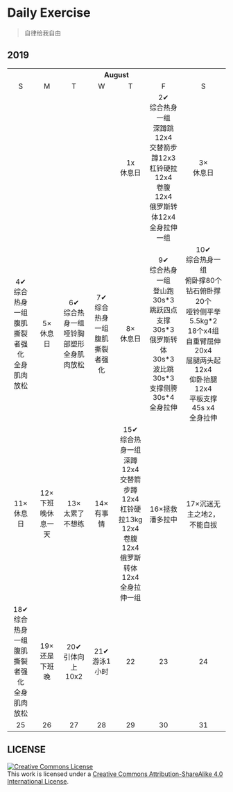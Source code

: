 # Daily Exercise
> 自律给我自由

## 2019

<table>
    <tr>
        <th colspan="7">August</th>
    </tr>
    <tr align="center">
        <td>S</td>
        <td>M</td>
        <td>T</td>
        <td>W</td>
        <td>T</td>
        <td>F</td>
        <td>S</td>
   </tr>
  <tr align="center">
      <td></td>
      <td></td>
      <td></td>
      <td></td>
      <td>1x<br>休息日</td>
      <td>2✔<br>综合热身一组<br>深蹲跳12x4<br>交替箭步蹲12x3<br>杠铃硬拉 12x4<br>卷腹 12x4<br>俄罗斯转体12x4<br>全身拉伸一组</td>
      <td>3×<br>休息日</td>
   </tr>
  <tr align="center">
      <td>4✔<br>综合热身一组<br>腹肌撕裂者强化<br>全身肌肉放松</td>
      <td>5×<br>休息日</td>
      <td>6✔<br>综合热身一组<br>哑铃胸部塑形<br>全身肌肉放松</td>
      <td>7✔<br>综合热身一组<br>腹肌撕裂者强化</td>
      <td>8×<br>休息日</td>
      <td>9✔<br>综合热身一组<br>登山跑30s*3<br>跳跃四点支撑30s*3<br>俄罗斯转体30s*3<br>
          波比跳30s*3<br>支撑侧胯30s*4<br>全身拉伸</td>
      <td>10✔<br>综合热身一组<br>俯卧撑80个<br>钻石俯卧撑20个<br>
          哑铃侧平举5.5kg*2 18个x4组<br>自重臂屈伸 20x4<br>屈腿两头起 12x4<br>
          仰卧抬腿 12x4<br>平板支撑45s x4<br>全身拉伸</td>
  </tr>
  <tr align="center">
      <td>11×<br>休息日</td>
      <td>12×<br>下班晚休息一天</td>
      <td>13×<br>太累了不想练</td>
      <td>14×<br>有事情</td>
      <td>15✔<br>综合热身一组<br>深蹲12x4<br>交替箭步蹲12x4<br>杠铃硬拉13kg 12x4<br>卷腹 12x4<br>俄罗斯转体12x4<br>全身拉伸一组</td>
      <td>16×拯救潘多拉中</td>
      <td>17×沉迷无主之地2，不能自拔</td>
  </tr>
  <tr align="center">
      <td>18✔<br>综合热身一组<br>腹肌撕裂者强化<br>全身肌肉放松</td>
      <td>19×<br>还是下班晚</td>
      <td>20✔<br>引体向上10x2</td>
      <td>21✔<br>游泳1小时</td>
      <td>22</td>
      <td>23</td>
      <td>24</td>
  </tr>
  <tr align="center">
      <td>25</td>
      <td>26</td>
      <td>27</td>
      <td>28</td>
      <td>29</td>
      <td>30</td>
      <td>31</td>
  </tr>
</table>

## LICENSE
<a rel="license" href="https://github.com/yanglbme/daily-exercise/blob/master/LICENSE"><img alt="Creative Commons License" style="border-width:0" src="./images/cc-by-sa-88x31.png" /></a><br />This work is licensed under a <a rel="license" href="http://creativecommons.org/licenses/by-sa/4.0/">Creative Commons Attribution-ShareAlike 4.0 International License</a>.
